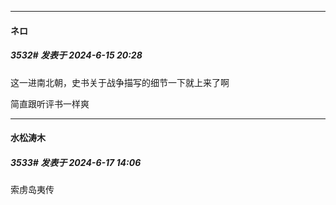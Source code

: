 ﻿
*****

####  ネロ  
##### 3532#       发表于 2024-6-15 20:28

这一进南北朝，史书关于战争描写的细节一下就上来了啊

简直跟听评书一样爽


*****

####  水松涛木  
##### 3533#       发表于 2024-6-17 14:06

索虏岛夷传

